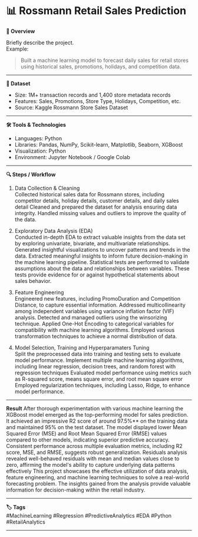 # 📊 Rossmann Retail Sales Prediction

**📌 Overview**

Briefly describe the project.  
Example:  
> Built a machine learning model to forecast daily sales for retail stores using historical sales, promotions, holidays, and competition data.
---

**📂 Dataset**

- Size: 1M+ transaction records and 1,400 store metadata records  
- Features: Sales, Promotions, Store Type, Holidays, Competition, etc.   
- Source: Kaggle Rossmann Store Sales Dataset
---
**🛠️ Tools & Technologies**

- Languages: Python 
- Libraries: Pandas, NumPy, Scikit-learn, Matplotlib, Seaborn, XGBoost  
- Visualization: Python  
- Environment: Jupyter Notebook / Google Colab
---
**🔍 Steps / Workflow**

1. Data Collection & Cleaning  
    Collected historical sales data for Rossmann stores, including competitor details, holiday details, customer details, and daily sales detail Cleaned and prepared the dataset for analysis ensuring data integrity. Handled missing values and outliers to improve the quality of the data.

2. Exploratory Data Analysis (EDA)  
    Conducted in-depth EDA to extract valuable insights from the data set by exploring univariate, bivariate, and multivariate relationships. Generated insightful visualizations to uncover patterns and trends in the data. Extracted meaningful insights to inform future decision-making in the machine learning pipeline. Statistical tests are performed to validate assumptions about the data and relationships between variables. These tests provide evidence for or against hypothetical statements about sales behavior.
   
3. Feature Engineering   
    Engineered new features, including PromoDuration and Competition Distance, to capture essential information. Addressed multicollinearity among independent variables using variance inflation factor (VIF) analysis. Detected and managed outliers using the winsorizing technique. Applied One-Hot Encoding to categorical variables for compatibility with machine learning algorithms. Employed various transformation techniques to achieve a normal distribution of data.
   
4. Model Selection, Training and Hyperparamaters Tuning   
   Split the preprocessed data into training and testing sets to evaluate model performance. Implement multiple machine learning algorithms, including linear regression, decision trees, and random forest with regression techniques Evaluated model performance using metrics such as R-squared score, means square error, and root mean square error Employed regularization techniques, including Lasso, Ridge, to enhance model performance.
---   
**Result** 
    After thorough experimentation with various machine learning the XGBoost model emerged as the top-performing model for sales prediction. It achieved an impressive R2 score of around 97.5%** on the training data and maintained 95% on the test dataset. The model displayed lower Mean Squared Error (MSE) and Root Mean Squared Error (RMSE) values compared to other models, indicating superior predictive accuracy. Consistent performance across multiple evaluation metrics, including R2 score, MSE, and RMSE, suggests robust generalization. Residuals analysis revealed well-behaved residuals with mean and median values close to zero, affirming the model's ability to capture underlying data patterns effectively This project showcases the effective utilization of data analysis, feature engineering, and machine learning techniques to solve a real-world forecasting problem. The insights gained from the analysis provide valuable information for decision-making within the retail industry.
    
---
**🏷️ Tags**  
#MachineLearning #Regression #PredictiveAnalytics #EDA #Python #RetailAnalytics    

---




